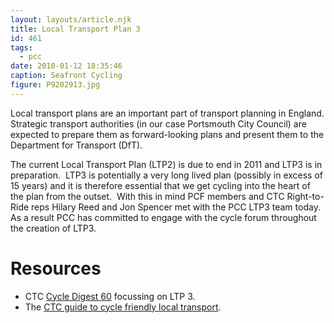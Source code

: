 ```yaml
---
layout: layouts/article.njk
title: Local Transport Plan 3
id: 461
tags:
  - pcc
date: 2010-01-12 18:35:46
caption: Seafront Cycling
figure: P9202913.jpg
---
```


Local transport plans are an important part of transport planning in England. Strategic transport authorities (in our case Portsmouth City Council) are expected to prepare them as forward-looking plans and present them to the Department for Transport (DfT).

The current Local Transport Plan (LTP2) is due to end in 2011 and LTP3 is in preparation.  LTP3 is potentially a very long lived plan (possibly in excess of 15 years) and it is therefore essential that we get cycling into the heart of the plan from the outset.  With this in mind PCF members and CTC Right-to-Ride reps Hilary Reed and Jon Spencer met with the PCC LTP3 team today. As a result PCC has committed to engage with the cycle forum throughout the creation of LTP3.

# Resources
* CTC [Cycle Digest 60](http://www.ctc.org.uk/DesktopDefault.aspx?TabID=3361 "Cycle Digest") focussing on LTP 3.
* The [CTC guide to cycle friendly local transport](http://www.ctc.org.uk/DesktopDefault.aspx?TabID=5323 "Cycling: a local transport solution").
